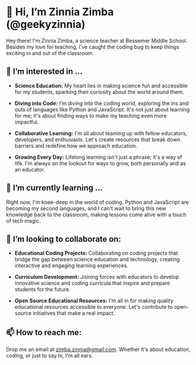# 👋 Hi, I’m Zinnia Zimba (@geekyzinnia)

Hey there! I'm Zinnia Zimba, a science teacher at Bessemer Middle School. Besides my love for teaching, I've caught the coding bug to keep things exciting in and out of the classroom.

## 👀 I’m interested in ...

- **Science Education:** My heart lies in making science fun and accessible for my students, sparking their curiosity about the world around them.

- **Diving into Code:** I'm diving into the coding world, exploring the ins and outs of languages like Python and JavaScript. It's not just about learning for me; it's about finding ways to make my teaching even more impactful.

- **Collaborative Learning:** I'm all about teaming up with fellow educators, developers, and enthusiasts. Let's create resources that break down barriers and redefine how we approach education.

- **Growing Every Day:** Lifelong learning isn't just a phrase; it's a way of life. I'm always on the lookout for ways to grow, both personally and as an educator.

## 🌱 I’m currently learning ...

Right now, I'm knee-deep in the world of coding. Python and JavaScript are becoming my second languages, and I can't wait to bring this new knowledge back to the classroom, making lessons come alive with a touch of tech magic.

## 💞️ I’m looking to collaborate on:

- **Educational Coding Projects:** Collaborating on coding projects that bridge the gap between science education and technology, creating interactive and engaging learning experiences.

- **Curriculum Development:** Joining forces with educators to develop innovative science and coding curricula that inspire and prepare students for the future.

- **Open Source Educational Resources:** I'm all in for making quality educational resources accessible to everyone. Let's contribute to open-source initiatives that make a real impact.

## 📫 How to reach me:

Drop me an email at zimba.zinnia@gmail.com. Whether it's about education, coding, or just to say hi, I'm all ears.
